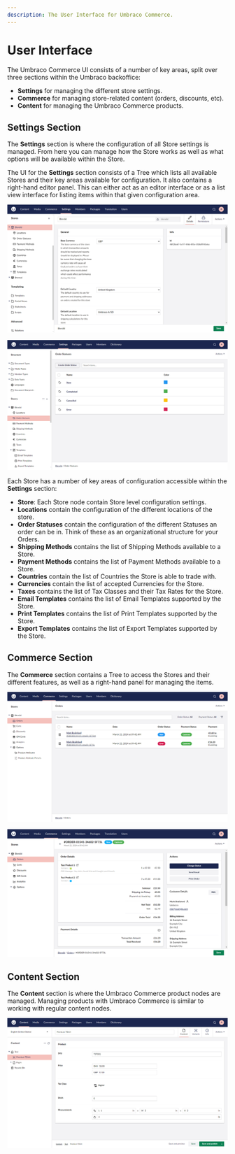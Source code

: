```yaml
---
description: The User Interface for Umbraco Commerce.
---
```


# User Interface

The Umbraco Commerce UI consists of a number of key areas, split over three sections within the Umbraco backoffice:

* **Settings** for managing the different store settings.
* **Commerce** for managing store-related content (orders, discounts, etc).
* **Content** for managing the Umbraco Commerce products.

## Settings Section

The **Settings** section is where the configuration of all Store settings is managed. From here you can manage how the Store works as well as what options will be available within the Store.

The UI for the **Settings** section consists of a Tree which lists all available Stores and their key areas available for configuration. It also contains a right-hand editor panel. This can either act as an editor interface or as a list view interface for listing items within that given configuration area.

![Umbraco Commerce Settings - Editor View](../media/v14/store-settings.png)

![Umbraco Commerce Settings - List View](../media/v14/order-status-list-view.png)

Each Store has a number of key areas of configuration accessible within the **Settings** section:

* **Store**: Each Store node contain Store level configuration settings.
* **Locations** contain the configuration of the different locations of the store.
* **Order Statuses** contain the configuration of the different Statuses an order can be in. Think of these as an organizational structure for your Orders.
* **Shipping Methods** contains the list of Shipping Methods available to a Store.
* **Payment Methods** contains the list of Payment Methods available to a Store.
* **Countries** contain the list of Countries the Store is able to trade with.
* **Currencies** contain the list of accepted Currencies for the Store.
* **Taxes** contains the list of Tax Classes and their Tax Rates for the Store.
* **Email Templates** contains the list of Email Templates supported by the Store.
* **Print Templates** contains the list of Print Templates supported by the Store.
* **Export Templates** contains the list of Export Templates supported by the Store.

## Commerce Section

The **Commerce** section contains a Tree to access the Stores and their different features, as well as a right-hand panel for managing the items.

![Umbraco Commerce Orders View](../media/v14/order-list-view.png)

![Umbraco Commerce Order Editor](../media/v14/order-editor.png)

## Content Section

The **Content** section is where the Umbraco Commerce product nodes are managed. Managing products with Umbraco Commerce is similar to working with regular content nodes.

![Umbraco Commerce Store Picker Dialog](../media/v14/product-node.png)
